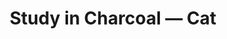 ﻿---
layout: layouts/artwork.njk
title: "Study in Charcoal — Cat"
year: 2024
medium: "Charcoal on paper"
size: "210 × 297 mm"
tags: ["portrait","charcoal"]
price: "Enquire"
image: "https://picsum.photos/id/237/1200/900"
description: |
  A black cat sat staring at you.
---
